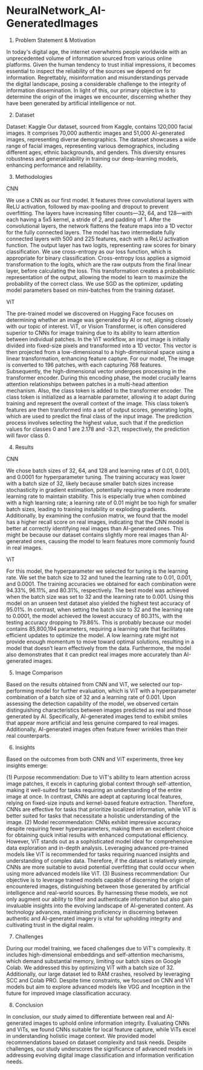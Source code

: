 # NeuralNetwork_AI-GeneratedImages

1. Problem Statement & Motivation

In today's digital age, the internet overwhelms people worldwide with an unprecedented volume of information sourced from various online platforms. Given the human tendency to trust initial impressions, it becomes essential to inspect the reliability of the sources we depend on for information. Regrettably, misinformation and misunderstandings pervade the digital landscape, posing a considerable challenge to the integrity of information dissemination. In light of this, our primary objective is to determine the origin of the images we encounter, discerning whether they have been generated by artificial intelligence or not.

2. Dataset

Dataset: Kaggle
Our dataset, sourced from Kaggle, contains 120,000 facial images. It comprises 70,000 authentic images and 51,000 AI-generated images, representing diverse demographics. The dataset showcases a wide range of facial images, representing various demographics, including different ages, ethnic backgrounds, and genders. This diversity ensures robustness and generalizability in training our deep-learning models, enhancing performance and reliability.

3. Methodologies

CNN

We use a CNN as our first model. It features three convolutional layers with ReLU activation, followed by max-pooling and dropout to prevent overfitting. The layers have increasing filter counts—32, 64, and 128—with each having a 5x5 kernel, a stride of 2, and padding of 1. After the convolutional layers, the network flattens the feature maps into a 1D vector for the fully connected layers. The model has two intermediate fully connected layers with 500 and 225 features, each with a ReLU activation function. The output layer has two logits, representing raw scores for binary classification. We use cross-entropy as our loss function, which is appropriate for binary classification. Cross-entropy loss applies a sigmoid transformation to the logits, which are the raw outputs from the final linear layer, before calculating the loss. This transformation creates a probabilistic representation of the output, allowing the model to learn to maximize the probability of the correct class. We use SGD as the optimizer, updating model parameters based on mini-batches from the training dataset.

ViT

The pre-trained model we discovered on Hugging Face focuses on determining whether an image was generated by AI or not, aligning closely with our topic of interest. ViT, or Vision Transformer, is often considered superior to CNNs for image training due to its ability to learn attention between individual patches. In the ViT workflow, an input image is initially divided into fixed-size pixels and transformed into a 1D vector. This vector is then projected from a low-dimensional to a high-dimensional space using a linear transformation, enhancing feature capture. For our model, The image is converted to 196 patches, with each capturing 768 features. Subsequently, the high-dimensional vector undergoes processing in the transformer encoder. During this encoding phase, the model crucially learns attention relationships between patches in a multi-head attention mechanism. Also, the class token is added to the transformer encoder. The class token is initialized as a learnable parameter, allowing it to adapt during training and represent the overall context of the image. This class token’s features are then transformed into a set of output scores, generating logits, which are used to predict the final class of the input image. The prediction process involves selecting the highest value, such that if the prediction values for classes 0 and 1 are 2.178 and -3.21, respectively, the prediction will favor class 0.

4. Results

CNN

We chose batch sizes of 32, 64, and 128 and learning rates of 0.01, 0.001, and 0.0001 for hyperparameter tuning. The training accuracy was lower with a batch size of 32, likely because smaller batch sizes increase stochasticity in gradient estimation, potentially requiring a more moderate learning rate to maintain stability. This is especially true when combined with a high learning rate; a learning rate of 0.01 might be too high for smaller batch sizes, leading to training instability or exploding gradients. Additionally, by examining the confusion matrix, we found that the model has a higher recall score on real images, indicating that the CNN model is better at correctly identifying real images than AI-generated ones. This might be because our dataset contains slightly more real images than AI-generated ones, causing the model to learn features more commonly found in real images.

ViT

For this model, the hyperparameter we selected for tuning is the learning rate. We set the batch size to 32 and tuned the learning rate to 0.01, 0.001, and 0.0001. The training accuracies we obtained for each combination were 94.33%, 96.11%, and 80.31%, respectively. The best model was achieved when the batch size was set to 32 and the learning rate to 0.001. Using this model on an unseen test dataset also yielded the highest test accuracy of 95.01%.
In contrast, when setting the batch size to 32 and the learning rate to 0.0001, the model achieved the lowest accuracy of 80.31%, with the testing accuracy dropping to 79.86%. This is probably because our model contains 85,800,194 parameters, requiring a learning rate that facilitates efficient updates to optimize the model. A low learning rate might not provide enough momentum to move toward optimal solutions, resulting in a model that doesn’t learn effectively from the data. Furthermore, the model also demonstrates that it can predict real images more accurately than AI-generated images.

5. Image Comparison

Based on the results obtained from CNN and ViT, we selected our top-performing model for further evaluation, which is ViT with a hyperparameter combination of a batch size of 32 and a learning rate of 0.001. Upon assessing the detection capability of the model, we observed certain distinguishing characteristics between images predicted as real and those generated by AI. Specifically, AI-generated images tend to exhibit smiles that appear more artificial and less genuine compared to real images. Additionally, AI-generated images often feature fewer wrinkles than their real counterparts.

6. Insights

Based on the outcomes from both CNN and ViT experiments, three key insights emerge:

(1) Purpose recommendation: Due to ViT's ability to learn attention across image patches, it excels in capturing global context through self-attention, making it well-suited for tasks requiring an understanding of the entire image at once. In contrast, CNNs are adept at capturing local features, relying on fixed-size inputs and kernel-based feature extraction. Therefore, CNNs are effective for tasks that prioritize localized information, while ViT is better suited for tasks that necessitate a holistic understanding of the image.
(2) Model recommendation: CNNs exhibit impressive accuracy despite requiring fewer hyperparameters, making them an excellent choice for obtaining quick initial results with enhanced computational efficiency. However, ViT stands out as a sophisticated model ideal for comprehensive data exploration and in-depth analysis. Leveraging advanced pre-trained models like ViT is recommended for tasks requiring nuanced insights and understanding of complex data. Therefore, if the dataset is relatively simple, CNNs are more suitable to avoid potential overfitting that could occur when using more advanced models like ViT.
(3) Business recommendation: Our objective is to leverage trained models capable of discerning the origin of encountered images, distinguishing between those generated by artificial intelligence and real-world sources. By harnessing these models, we not only augment our ability to filter and authenticate information but also gain invaluable insights into the evolving landscape of AI-generated content. As technology advances, maintaining proficiency in discerning between authentic and AI-generated imagery is vital for upholding integrity and cultivating trust in the digital realm.

7. Challenges

During our model training, we faced challenges due to ViT's complexity. It includes high-dimensional embeddings and self-attention mechanisms, which demand substantial memory, limiting our batch sizes on Google Colab. We addressed this by optimizing ViT with a batch size of 32. Additionally, our large dataset led to RAM crashes, resolved by leveraging SCC and Colab PRO. Despite time constraints, we focused on CNN and ViT models but aim to explore advanced models like VGG and Inception in the future for improved image classification accuracy.

8. Conclusion

In conclusion, our study aimed to differentiate between real and AI-generated images to uphold online information integrity. Evaluating CNNs and ViTs, we found CNNs suitable for local feature capture, while ViTs excel in understanding holistic image context. We provided model recommendations based on dataset complexity and task needs. Despite challenges, our study underscores the significance of advanced models in addressing evolving digital image classification and information verification needs.
